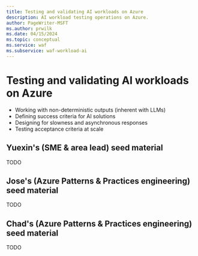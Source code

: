 ```yaml
---
title: Testing and validating AI workloads on Azure
description: AI workload testing operations on Azure.
author: PageWriter-MSFT
ms.author: prwilk
ms.date: 04/15/2024
ms.topic: conceptual
ms.service: waf
ms.subservice: waf-workload-ai
---
```


# Testing and validating AI workloads on Azure


- Working with non-deterministic outputs (inherent with LLMs)
- Defining success criteria for AI solutions
- Designing for slowness and asynchronous responses
- Testing acceptance criteria at scale

## Yuexin's (SME & area lead) seed material

TODO

## Jose's (Azure Patterns & Practices engineering) seed material

TODO

## Chad's (Azure Patterns & Practices engineering) seed material

TODO